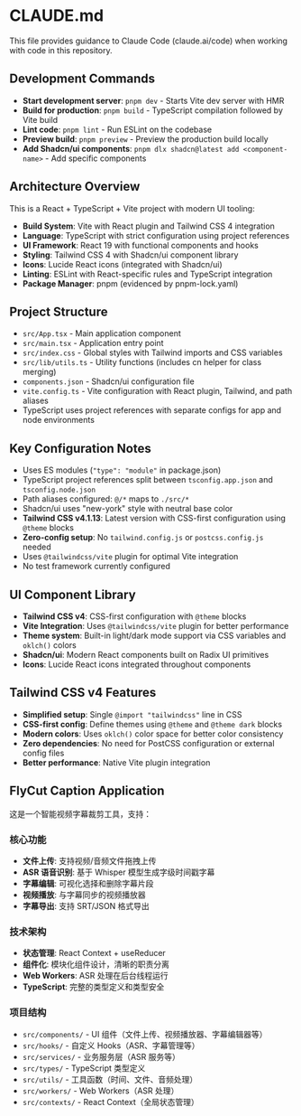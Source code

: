 # CLAUDE.md

This file provides guidance to Claude Code (claude.ai/code) when working with code in this repository.

## Development Commands

- **Start development server**: `pnpm dev` - Starts Vite dev server with HMR
- **Build for production**: `pnpm build` - TypeScript compilation followed by Vite build
- **Lint code**: `pnpm lint` - Run ESLint on the codebase
- **Preview build**: `pnpm preview` - Preview the production build locally
- **Add Shadcn/ui components**: `pnpm dlx shadcn@latest add <component-name>` - Add specific components

## Architecture Overview

This is a React + TypeScript + Vite project with modern UI tooling:

- **Build System**: Vite with React plugin and Tailwind CSS 4 integration
- **Language**: TypeScript with strict configuration using project references
- **UI Framework**: React 19 with functional components and hooks
- **Styling**: Tailwind CSS 4 with Shadcn/ui component library
- **Icons**: Lucide React icons (integrated with Shadcn/ui)
- **Linting**: ESLint with React-specific rules and TypeScript integration
- **Package Manager**: pnpm (evidenced by pnpm-lock.yaml)

## Project Structure

- `src/App.tsx` - Main application component
- `src/main.tsx` - Application entry point
- `src/index.css` - Global styles with Tailwind imports and CSS variables
- `src/lib/utils.ts` - Utility functions (includes cn helper for class merging)
- `components.json` - Shadcn/ui configuration file
- `vite.config.ts` - Vite configuration with React plugin, Tailwind, and path aliases
- TypeScript uses project references with separate configs for app and node environments

## Key Configuration Notes

- Uses ES modules (`"type": "module"` in package.json)
- TypeScript project references split between `tsconfig.app.json` and `tsconfig.node.json`
- Path aliases configured: `@/*` maps to `./src/*`
- Shadcn/ui uses "new-york" style with neutral base color
- **Tailwind CSS v4.1.13**: Latest version with CSS-first configuration using `@theme` blocks
- **Zero-config setup**: No `tailwind.config.js` or `postcss.config.js` needed
- Uses `@tailwindcss/vite` plugin for optimal Vite integration
- No test framework currently configured

## UI Component Library

- **Tailwind CSS v4**: CSS-first configuration with `@theme` blocks
- **Vite Integration**: Uses `@tailwindcss/vite` plugin for better performance  
- **Theme system**: Built-in light/dark mode support via CSS variables and `oklch()` colors
- **Shadcn/ui**: Modern React components built on Radix UI primitives
- **Icons**: Lucide React icons integrated throughout components

## Tailwind CSS v4 Features

- **Simplified setup**: Single `@import "tailwindcss"` line in CSS
- **CSS-first config**: Define themes using `@theme` and `@theme dark` blocks
- **Modern colors**: Uses `oklch()` color space for better color consistency
- **Zero dependencies**: No need for PostCSS configuration or external config files
- **Better performance**: Native Vite plugin integration

## FlyCut Caption Application

这是一个智能视频字幕裁剪工具，支持：

### 核心功能
- **文件上传**: 支持视频/音频文件拖拽上传
- **ASR 语音识别**: 基于 Whisper 模型生成字级时间戳字幕
- **字幕编辑**: 可视化选择和删除字幕片段
- **视频播放**: 与字幕同步的视频播放器
- **字幕导出**: 支持 SRT/JSON 格式导出

### 技术架构
- **状态管理**: React Context + useReducer
- **组件化**: 模块化组件设计，清晰的职责分离
- **Web Workers**: ASR 处理在后台线程运行
- **TypeScript**: 完整的类型定义和类型安全

### 项目结构
- `src/components/` - UI 组件（文件上传、视频播放器、字幕编辑器等）
- `src/hooks/` - 自定义 Hooks（ASR、字幕管理等）
- `src/services/` - 业务服务层（ASR 服务等）
- `src/types/` - TypeScript 类型定义
- `src/utils/` - 工具函数（时间、文件、音频处理）
- `src/workers/` - Web Workers（ASR 处理）
- `src/contexts/` - React Context（全局状态管理）